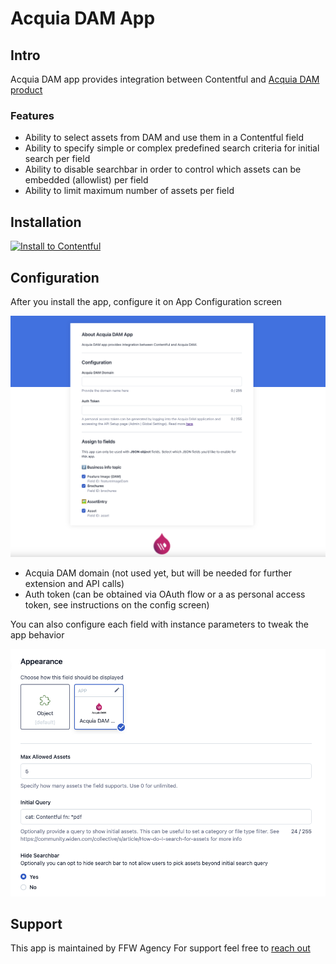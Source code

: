 # Acquia DAM App

## Intro

Acquia DAM app provides integration between Contentful and [Acquia DAM product](https://www.acquia.com/products/acquia-dam)

### Features
- Ability to select assets from DAM and use them in a Contentful field
- Ability to specify simple or complex predefined search criteria for initial search per field
- Ability to disable searchbar in order to control which assets can be embedded (allowlist) per field
- Ability to limit maximum number of assets per field

## Installation 
[![Install to Contentful](https://www.ctfstatic.com/button/install-small.svg)](https://app.contentful.com/deeplink?link=apps&id=152B4jjqWQNJHCMbUK7H4A)

## Configuration

After you install the app, configure it on App Configuration screen

![Screenshot of a App Config screen.](/assets/docs/config-screen.png)

- Acquia DAM domain (not used yet, but will be needed for further extension and API calls)
- Auth token (can be obtained via OAuth flow or a as personal access token, see instructions on the config screen)

You can also configure each field with instance parameters to tweak the app behavior

![Screenshot of a Field Instance Config screen.](/assets/docs/field-config-screen.png)

## Support

This app is maintained by FFW Agency
For support feel free to [reach out](https://ffw.com/contact)
